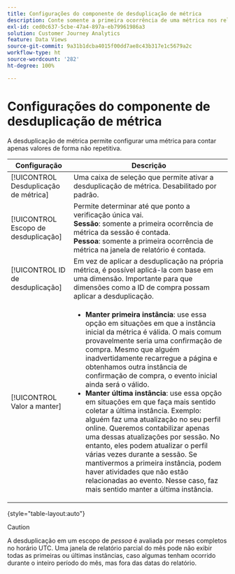 ```yaml
---
title: Configurações do componente de desduplicação de métrica
description: Conte somente a primeira ocorrência de uma métrica nos relatórios.
exl-id: ced0c637-5cbe-47a4-897a-eb79961986a3
solution: Customer Journey Analytics
feature: Data Views
source-git-commit: 9a31b1dcba4015f00dd7ae8c43b317e1c5679a2c
workflow-type: ht
source-wordcount: '282'
ht-degree: 100%

---
```


# Configurações do componente de desduplicação de métrica

A desduplicação de métrica permite configurar uma métrica para contar apenas valores de forma não repetitiva.

| Configuração | Descrição |
| --- | --- |
| [!UICONTROL Desduplicação de métrica] | Uma caixa de seleção que permite ativar a desduplicação de métrica. Desabilitado por padrão. |
| [!UICONTROL Escopo de desduplicação] | Permite determinar até que ponto a verificação única vai.<br>**Sessão**: somente a primeira ocorrência de métrica da sessão é contada.<br>**Pessoa**: somente a primeira ocorrência de métrica na janela de relatório é contada. |
| [!UICONTROL ID de desduplicação] | Em vez de aplicar a desduplicação na própria métrica, é possível aplicá-la com base em uma dimensão. Importante para que dimensões como a ID de compra possam aplicar a desduplicação. |
| [!UICONTROL Valor a manter] | <ul><li>**Manter primeira instância**: use essa opção em situações em que a instância inicial da métrica é válida. O mais comum provavelmente seria uma confirmação de compra. Mesmo que alguém inadvertidamente recarregue a página e obtenhamos outra instância de confirmação de compra, o evento inicial ainda será o válido.</li><li>**Manter última instância**: use essa opção em situações em que faça mais sentido coletar a última instância. Exemplo: alguém faz uma atualização no seu perfil online. Queremos contabilizar apenas uma dessas atualizações por sessão. No entanto, eles podem atualizar o perfil várias vezes durante a sessão. Se mantivermos a primeira instância, podem haver atividades que não estão relacionadas ao evento. Nesse caso, faz mais sentido manter a última instância.</li></ul> |

{style=&quot;table-layout:auto&quot;}

>[!CAUTION]
>
>A desduplicação em um escopo de _pessoa_ é avaliada por meses completos no horário UTC. Uma janela de relatório parcial do mês pode não exibir todas as primeiras ou últimas instâncias, caso algumas tenham ocorrido durante o inteiro período do mês, mas fora das datas do relatório.

